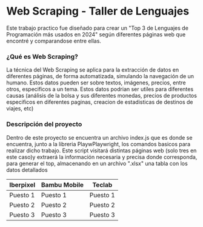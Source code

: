 # Web Scraping - Taller de Lenguajes

Este trabajo practico fue diseñado para crear un "Top 3 de Lenguajes de Programación más usados en 2024" según diferentes páginas web que encontré y comparandose entre ellas.

### ¿Qué es Web Scraping?
La técnica del Web Scraping se aplica para la extracción de datos en diferentes páginas, de forma automatizada, simulando la navegación de un humano. Estos datos pueden ser sobre textos, imágenes, precios, entre otros, especificos a un tema. Estos datos podrian ser utiles para diferentes causas (análisis de la bolsa y sus diferentes monedas, precios de productos especificos en diferentes paginas, creacion de estadisticas de destinos de viajes, etc) 

### Descripción del proyecto
Dentro de este proyecto se encuentra un archivo index.js que es donde se encuentra, junto a la libreria PlaywPlaywright, los comandos basicos para realizar dicho trabajo. Este script visitará distintas páginas web (solo tres en este caso)y extraerá la información necesaria y precisa donde corresponda, para generar el top, almacenando en un archivo ".xlsx" una tabla con los datos detallados

  | Iberpixel | Bambu Mobile |  Teclab  |
  |    --     |     --       |    --    |
  | Puesto 1  |   Puesto 1   | Puesto 1 |
  | Puesto 2  |   Puesto 2   | Puesto 2 |
  | Puesto 3  |   Puesto 3   | Puesto 3 |
